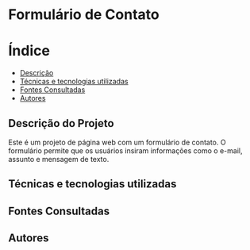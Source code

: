 # Formulário de Contato

# Índice 
* [Descrição](#descrição-do-projeto)
* [Técnicas e tecnologias utilizadas](#técnicas-e-tecnologias-utilizadas)
* [Fontes Consultadas](#fontes-consultadas)
* [Autores](#autores)

## Descrição do Projeto
Este é um projeto de página web com um formulário de contato. O formulário permite que os usuários insiram informações como o e-mail, assunto e mensagem de texto.
## Técnicas e tecnologias utilizadas 

## Fontes Consultadas 

## Autores
